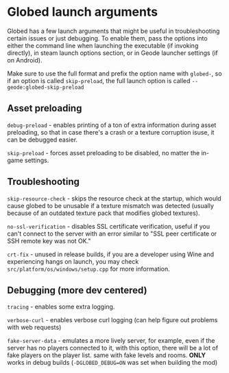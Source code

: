 # Globed launch arguments

Globed has a few launch arguments that might be useful in troubleshooting certain issues or just debugging. To enable them, pass the options into either the command line when launching the executable (if invoking directly), in steam launch options section, or in Geode launcher settings (if on Android).

Make sure to use the full format and prefix the option name with `globed-`, so if an option is called `skip-preload`, the full launch option is called `--geode:globed-skip-preload`

## Asset preloading

`debug-preload` - enables printing of a ton of extra information during asset preloading, so that in case there's a crash or a texture corruption isuse, it can be debugged easier.

`skip-preload` - forces asset preloading to be disabled, no matter the in-game settings.

## Troubleshooting

`skip-resource-check` - skips the resource check at the startup, which would cause globed to be unusable if a texture mismatch was detected (usually because of an outdated texture pack that modifies globed textures).

`no-ssl-verification` - disables SSL certificate verification, useful if you can't connect to the server with an error similar to "SSL peer certificate or SSH remote key was not OK."

`crt-fix` - unused in release builds, if you are a developer using Wine and experiencing hangs on launch, you may check `src/platform/os/windows/setup.cpp` for more information.

## Debugging (more dev centered)

`tracing` - enables some extra logging.

`verbose-curl` - enables verbose curl logging (can help figure out problems with web requests)

`fake-server-data` - emulates a more lively server, for example, even if the server has no players connected to it, with this option, there will be a lot of fake players on the player list. same with fake levels and rooms. **ONLY** works in debug builds (`-DGLOBED_DEBUG=ON` was set when building the mod)

